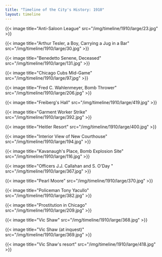 ```yaml
---
title: "Timeline of the City's History: 1910"
layout: timeline
---
```


{{< image title="Anti-Saloon League" src="/img/timeline/1910/large/23.jpg" >}}

{{< image title="Arthur Tesler, a Boy, Carrying a Jug in a Bar" src="/img/timeline/1910/large/30.jpg" >}}

{{< image title="Benedetto Senene, Deceased" src="/img/timeline/1910/large/131.jpg" >}}

{{< image title="Chicago Cubs Mid-Game" src="/img/timeline/1910/large/97.jpg" >}}

{{< image title="Fred C. Wahlenmeyer, Bomb Thrower" src="/img/timeline/1910/large/206.jpg" >}}

{{< image title="Freiberg's Hall" src="/img/timeline/1910/large/419.jpg" >}}

{{< image title="Garment Worker Strike" src="/img/timeline/1910/large/392.jpg" >}}

{{< image title="Heitler Resort" src="/img/timeline/1910/large/400.jpg" >}}

{{< image title="Interior View of New Courthouse" src="/img/timeline/1910/large/194.jpg" >}}

{{< image title="Kavanaugh's Place, Bomb Explosion Site" src="/img/timeline/1910/large/116.jpg" >}}

{{< image title="Officers J.J. Callahan and S. O'Day " src="/img/timeline/1910/large/367.jpg" >}}

{{< image title="Pearl Moore" src="/img/timeline/1910/large/370.jpg" >}}

{{< image title="Policeman Tony Yacullo" src="/img/timeline/1910/large/382.jpg" >}}

{{< image title="Prostitution in Chicago" src="/img/timeline/1910/large/209.jpg" >}}

{{< image title="Vic Shaw" src="/img/timeline/1910/large/368.jpg" >}}

{{< image title="Vic Shaw (at inquest)" src="/img/timeline/1910/large/369.jpg" >}}

{{< image title="Vic Shaw's resort" src="/img/timeline/1910/large/418.jpg" >}}
